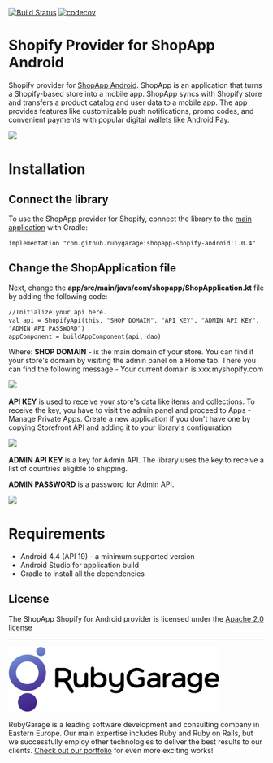 [![Build Status](https://travis-ci.org/rubygarage/shopapp-shopify-android.svg?branch=master)](https://travis-ci.org/rubygarage/shopapp-shopify-android)
[![codecov](https://codecov.io/gh/rubygarage/shopapp-shopify-android/branch/master/graph/badge.svg)](https://codecov.io/gh/rubygarage/shopapp-shopify-android)

# Shopify Provider for ShopApp Android

Shopify provider for [ShopApp Android](https://github.com/rubygarage/shopapp-android). ShopApp is an application that turns a Shopify-based store into a mobile app. 
ShopApp syncs with Shopify store and transfers a product catalog and user data to a mobile app. 
The app provides features like customizable push notifications, promo codes, and convenient payments with popular digital wallets like Android Pay.

![ ](https://github.com/rubygarage/shopapp-shopify-android/blob/master/assets/shopapp-main-screen.gif?raw=true)

# Installation
## Connect the library

To use the ShopApp provider for Shopify, connect the library to the [main application](https://github.com/rubygarage/shopapp-android) with Gradle:

``` 
implementation "com.github.rubygarage:shopapp-shopify-android:1.0.4" 
```

## Change the ShopApplication file
Next, change the **app/src/main/java/com/shopapp/ShopApplication.kt** file by adding the following code: 

``` 
//Initialize your api here.
val api = ShopifyApi(this, "SHOP DOMAIN", "API KEY", "ADMIN API KEY", "ADMIN API PASSWORD")
appComponent = buildAppComponent(api, dao) 
```

Where: 
**SHOP DOMAIN** - is the main domain of your store. You can find it your store's domain by visiting the admin panel on a Home tab. There you can find the following message - Your current domain is xxx.myshopify.com

![ ](https://github.com/rubygarage/shopapp-shopify-android/blob/master/assets/domain.png?raw=true)

**API KEY** is used to receive your store's data like items and collections. To receive the key, you have to visit the admin panel and proceed to Apps - Manage Private Apps. Create a new application if you don't have one by copying Storefront API and adding it to your library's configuration

![ ](https://github.com/rubygarage/shopapp-shopify-android/blob/master/assets/storefront.png?raw=true)

**ADMIN API KEY** is a key for Admin API. The library uses the key to receive a list of countries eligible to shipping.

**ADMIN PASSWORD** is a password for Admin API.

![ ](https://github.com/rubygarage/shopapp-shopify-android/blob/master/assets/keys.png?raw=true)

# Requirements
* Android 4.4 (API 19) - a minimum supported version
* Android Studio for application build
* Gradle to install all the dependencies   

## License
The ShopApp Shopify for Android provider is licensed under the [Apache 2.0 license](https://www.apache.org/licenses/LICENSE-2.0)
***
<a href="https://rubygarage.org/"><img src="https://github.com/rubygarage/shopapp-shopify-ios/blob/master/assets/rubygarage.png?raw=true" alt="RubyGarage Logo" width="415" height="128"></a>

RubyGarage is a leading software development and consulting company in Eastern Europe. Our main expertise includes Ruby and Ruby on Rails, but we successfully employ other technologies to deliver the best results to our clients. [Check out our portfolio](https://rubygarage.org/portfolio) for even more exciting works!
